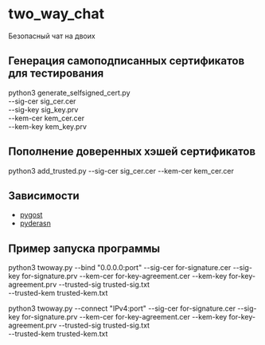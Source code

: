 # two_way_chat
Безопасный чат на двоих

## Генерация самоподписанных сертификатов для тестирования
python3 generate_selfsigned_cert.py  
  --sig-cer sig_cer.cer  
  --sig-key sig_key.prv  
  --kem-cer kem_cer.cer  
  --kem-key kem_key.prv

## Пополнение доверенных хэшей сертификатов
python3 add_trusted.py
  --sig-cer sig_cer.cer
  --kem-cer kem_cer.cer 


## Зависимости

- [pygost](http://www.pygost.cypherpunks.su/)
- [pyderasn](http://www.pyderasn.cypherpunks.su/)


## Пример запуска программы
python3 twoway.py --bind "0.0.0.0:port" 
  --sig-cer for-signature.cer 
  --sig-key for-signature.prv 
  --kem-cer for-key-agreement.cer 
  --kem-key for-key-agreement.prv 
  --trusted-sig trusted-sig.txt   
  --trusted-kem trusted-kem.txt

python3 twoway.py --connect "IPv4:port" 
  --sig-cer for-signature.cer 
  --sig-key for-signature.prv 
  --kem-cer for-key-agreement.cer 
  --kem-key for-key-agreement.prv 
  --trusted-sig trusted-sig.txt   
  --trusted-kem trusted-kem.txt
